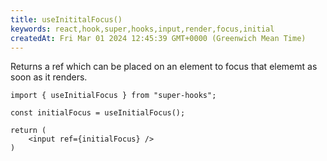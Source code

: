 ```yaml
---
title: useInititalFocus()
keywords: react,hook,super,hooks,input,render,focus,initial
createdAt: Fri Mar 01 2024 12:45:39 GMT+0000 (Greenwich Mean Time)
---
```


Returns a ref which can be placed on an element to focus that elememt as soon as it renders.

```
import { useInitialFocus } from "super-hooks";

const initialFocus = useInitialFocus();

return (
    <input ref={initialFocus} />
)
```